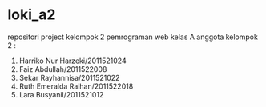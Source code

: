 # loki_a2
repositori project kelompok 2 pemrograman web kelas A
   anggota kelompok 2 :
   1. Harriko Nur Harzeki/2011521024
   2. Faiz Abdullah/2011522008
   3. Sekar Rayhannisa/2011521022
   4. Ruth Emeralda Raihan/2011522018
   5. Lara Busyanil/2011521012
